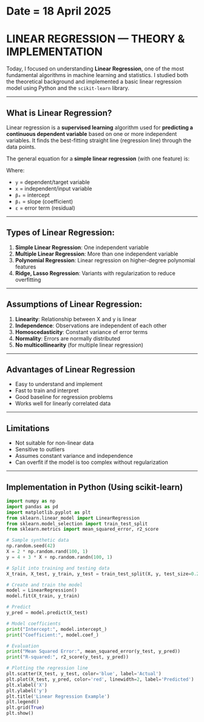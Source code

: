 # Date = 18 April 2025  
# LINEAR REGRESSION — THEORY & IMPLEMENTATION  

Today, I focused on understanding **Linear Regression**, one of the most fundamental algorithms in machine learning and statistics. I studied both the theoretical background and implemented a basic linear regression model using Python and the `scikit-learn` library.

---

## What is Linear Regression?

Linear regression is a **supervised learning** algorithm used for **predicting a continuous dependent variable** based on one or more independent variables. It finds the best-fitting straight line (regression line) through the data points.

The general equation for a **simple linear regression** (with one feature) is:


Where:  
- `y` = dependent/target variable  
- `x` = independent/input variable  
- `β₀` = intercept  
- `β₁` = slope (coefficient)  
- `ε` = error term (residual)

---

## Types of Linear Regression:

1. **Simple Linear Regression**: One independent variable  
2. **Multiple Linear Regression**: More than one independent variable  
3. **Polynomial Regression**: Linear regression on higher-degree polynomial features  
4. **Ridge, Lasso Regression**: Variants with regularization to reduce overfitting

---

## Assumptions of Linear Regression:

1. **Linearity**: Relationship between X and y is linear  
2. **Independence**: Observations are independent of each other  
3. **Homoscedasticity**: Constant variance of error terms  
4. **Normality**: Errors are normally distributed  
5. **No multicollinearity** (for multiple linear regression)

---

## Advantages of Linear Regression

- Easy to understand and implement  
- Fast to train and interpret  
- Good baseline for regression problems  
- Works well for linearly correlated data

---

## Limitations

- Not suitable for non-linear data  
- Sensitive to outliers  
- Assumes constant variance and independence  
- Can overfit if the model is too complex without regularization

---

## Implementation in Python (Using scikit-learn)

```python
import numpy as np
import pandas as pd
import matplotlib.pyplot as plt
from sklearn.linear_model import LinearRegression
from sklearn.model_selection import train_test_split
from sklearn.metrics import mean_squared_error, r2_score

# Sample synthetic data
np.random.seed(42)
X = 2 * np.random.rand(100, 1)
y = 4 + 3 * X + np.random.randn(100, 1)

# Split into training and testing data
X_train, X_test, y_train, y_test = train_test_split(X, y, test_size=0.2, random_state=42)

# Create and train the model
model = LinearRegression()
model.fit(X_train, y_train)

# Predict
y_pred = model.predict(X_test)

# Model coefficients
print("Intercept:", model.intercept_)
print("Coefficient:", model.coef_)

# Evaluation
print("Mean Squared Error:", mean_squared_error(y_test, y_pred))
print("R-squared:", r2_score(y_test, y_pred))

# Plotting the regression line
plt.scatter(X_test, y_test, color='blue', label='Actual')
plt.plot(X_test, y_pred, color='red', linewidth=2, label='Predicted')
plt.xlabel('X')
plt.ylabel('y')
plt.title('Linear Regression Example')
plt.legend()
plt.grid(True)
plt.show()
